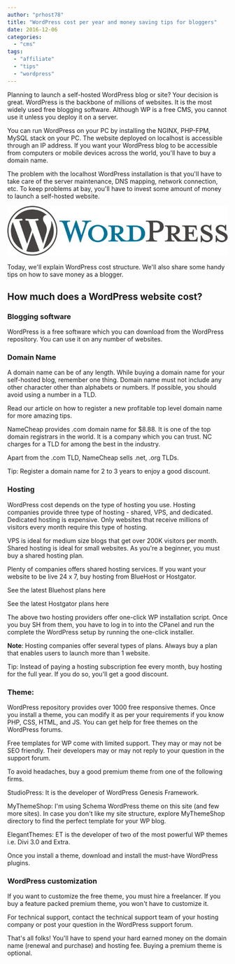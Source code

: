 ```yaml
---
author: "prhost78"
title: "WordPress cost per year and money saving tips for bloggers"
date: 2016-12-06
categories: 
  - "cms"
tags: 
  - "affiliate"
  - "tips"
  - "wordpress"
---
```


Planning to launch a self-hosted WordPress blog or site? Your decision is great. WordPress is the backbone of millions of websites. It is the most widely used free blogging software. Although WP is a free CMS, you cannot use it unless you deploy it on a server.

You can run WordPress on your PC by installing the NGINX, PHP-FPM, MySQL stack on your PC. The website deployed on localhost is accessible through an IP address. If you want your WordPress blog to be accessible from computers or mobile devices across the world, you'll have to buy a domain name.

The problem with the localhost WordPress installation is that you'll have to take care of the server maintenance, DNS mapping, network connection, etc. To keep problems at bay, you'll have to invest some amount of money to launch a self-hosted website.

![wordpress cost per year](images/wordpress-cost-per-year.jpg)

Today, we'll explain WordPress cost structure. We'll also share some handy tips on how to save money as a blogger.

## How much does a WordPress website cost?

### Blogging software

WordPress is a free software which you can download from the WordPress repository. You can use it on any number of websites.

### Domain Name

A domain name can be of any length. While buying a domain name for your self-hosted blog, remember one thing. Domain name must not include any other character other than alphabets or numbers. If possible, you should avoid using a number in a TLD.

Read our article on how to register a new profitable top level domain name for more amazing tips.

NameCheap provides .com domain name for $8.88. It is one of the top domain registrars in the world. It is a company which you can trust. NC charges for a TLD for among the best in the industry.

Apart from the .com TLD, NameCheap sells .net, .org TLDs.

Tip: Register a domain name for 2 to 3 years to enjoy a good discount.

### Hosting

WordPress cost depends on the type of hosting you use. Hosting companies provide three type of hosting - shared, VPS, and dedicated. Dedicated hosting is expensive. Only websites that receive millions of visitors every month require this type of hosting.

VPS is ideal for medium size blogs that get over 200K visitors per month. Shared hosting is ideal for small websites. As you're a beginner, you must buy a shared hosting plan.

Plenty of companies offers shared hosting services. If you want your website to be live 24 x 7, buy hosting from BlueHost or Hostgator.

See the latest Bluehost plans here

See the latest Hostgator plans here

The above two hosting providers offer one-click WP installation script. Once you buy SH from them, you have to log in to into the CPanel and run the complete the WordPress setup by running the one-click installer.

**Note**: Hosting companies offer several types of plans. Always buy a plan that enables users to launch more than 1 website.

Tip: Instead of paying a hosting subscription fee every month, buy hosting for the full year. If you do so, you'll get a good discount.

### Theme:

WordPress repository provides over 1000 free responsive themes. Once you install a theme, you can modify it as per your requirements if you know PHP, CSS, HTML, and JS. You can get help for free themes on the WordPress forums.

Free templates for WP come with limited support. They may or may not be SEO friendly. Their developers may or may not reply to your question in the support forum.

To avoid headaches, buy a good premium theme from one of the following firms.

StudioPress: It is the developer of WordPress Genesis Framework.

MyThemeShop: I'm using Schema WordPress theme on this site (and few more sites). In case you don't like my site structure, explore MyThemeShop directory to find the perfect template for your WP blog.

ElegantThemes: ET is the developer of two of the most powerful WP themes i.e. Divi 3.0 and Extra.

Once you install a theme, download and install the must-have WordPress plugins.

### WordPress customization

If you want to customize the free theme, you must hire a freelancer. If you buy a feature packed premium theme, you won't have to customize it.

For technical support, contact the technical support team of your hosting company or post your question in the WordPress support forum.

That's all folks! You'll have to spend your hard earned money on the domain name (renewal and purchase) and hosting fee. Buying a premium theme is optional.

